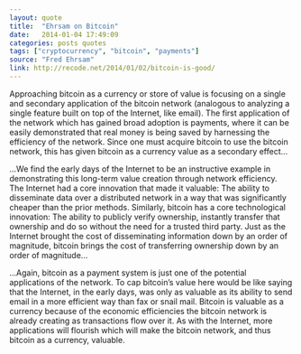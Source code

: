 ```yaml
---
layout: quote
title:  "Ehrsam on Bitcoin"
date:   2014-01-04 17:49:09
categories: posts quotes
tags: ["cryptocurrency", "bitcoin", "payments"]
source: "Fred Ehrsam"
link: http://recode.net/2014/01/02/bitcoin-is-good/
---
```


Approaching bitcoin as a currency or store of value is focusing on a single and secondary application of the bitcoin network (analogous to analyzing a single feature built on top of the Internet, like email). The first application of the network which has gained broad adoption is payments, where it can be easily demonstrated that real money is being saved by harnessing the efficiency of the network. Since one must acquire bitcoin to use the bitcoin network, this has given bitcoin as a currency value as a secondary effect...

...We find the early days of the Internet to be an instructive example in demonstrating this long-term value creation through network efficiency. The Internet had a core innovation that made it valuable: The ability to disseminate data over a distributed network in a way that was significantly cheaper than the prior methods. Similarly, bitcoin has a core technological innovation: The ability to publicly verify ownership, instantly transfer that ownership and do so without the need for a trusted third party. Just as the Internet brought the cost of disseminating information down by an order of magnitude, bitcoin brings the cost of transferring ownership down by an order of magnitude...

...Again, bitcoin as a payment system is just one of the potential applications of the network. To cap bitcoin’s value here would be like saying that the Internet, in the early days, was only as valuable as its ability to send email in a more efficient way than fax or snail mail. Bitcoin is valuable as a currency because of the economic efficiencies the bitcoin network is already creating as transactions flow over it. As with the Internet, more applications will flourish which will make the bitcoin network, and thus bitcoin as a currency, valuable.